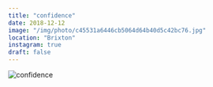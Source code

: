 ```yaml
---
title: "confidence"
date: 2018-12-12
image: "/img/photo/c45531a6446cb5064d64b40d5c42bc76.jpg"
location: "Brixton"
instagram: true
draft: false
---
```


![confidence](/img/photo/c45531a6446cb5064d64b40d5c42bc76.jpg)
